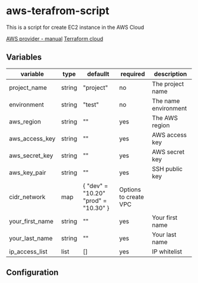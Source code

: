 # aws-terafrom-script

This is a script for create EC2 instance in the AWS Cloud

[AWS provider - manual](https://registry.terraform.io/providers/hashicorp/aws/latest/docs)
[Terraform cloud](https://app.terraform.io/)

## Variables

| variable       | type   | defaullt  | required | description          |
| -------------- | ------ | --------- | -------- | -------------------- |
| project_name   | string | "project" | no       | The project name     |
| environment    | string | "test"    | no       | The name environment |
| aws_region     | string | ""        | yes      | The AWS region                     |
| aws_access_key | string | ""        | yes      | AWS access key       |
| aws_secret_key | string | ""        | yes      | AWS secret key       |
| aws_key_pair   | string | ""        | yes      | SSH public key                     |
| cidr_network| map | { "dev"   = "10.20" "prod"  = "10.30" }|Options to create VPC|
| your_first_name | string | ""| yes| Your first name|
| your_last_name| string| ""| yes| Your last name|
| ip_access_list| list | [] | yes | IP whitelist|


## Configuration
